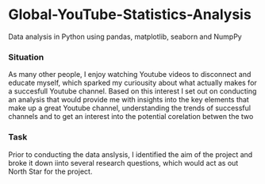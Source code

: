 # Global-YouTube-Statistics-Analysis

Data analysis in Python using pandas, matplotlib, seaborn and NumpPy 

### **Situation**
As many other people, I enjoy watching Youtube videos to disconnect and educate myself, which sparked my curiousity about what actually makes for a succesfull Youtube channel. Based on this interest I set out on conducting an analysis that would provide me with insights into the key elements that make up a great Youtube channel, understanding the trends of successful channels and to get an interest into the potential corelation betwen the two 

### **Task**

Prior to conducting the data anslysis, I identified the aim of the project and broke it down iinto several research questions, which would act as out North Star for the project. 
